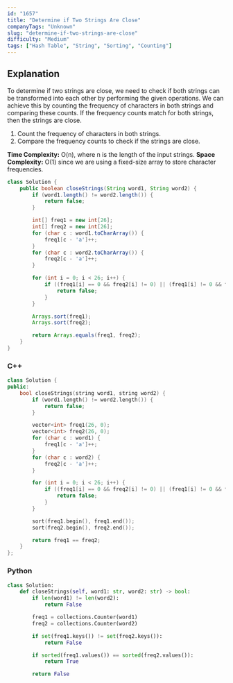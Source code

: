 ```yaml
---
id: "1657"
title: "Determine if Two Strings Are Close"
companyTags: "Unknown"
slug: "determine-if-two-strings-are-close"
difficulty: "Medium"
tags: ["Hash Table", "String", "Sorting", "Counting"]
---
```


## Explanation
To determine if two strings are close, we need to check if both strings can be transformed into each other by performing the given operations. We can achieve this by counting the frequency of characters in both strings and comparing these counts. If the frequency counts match for both strings, then the strings are close. 

1. Count the frequency of characters in both strings.
2. Compare the frequency counts to check if the strings are close.

**Time Complexity:** O(n), where n is the length of the input strings.
**Space Complexity:** O(1) since we are using a fixed-size array to store character frequencies.
```java
class Solution {
    public boolean closeStrings(String word1, String word2) {
        if (word1.length() != word2.length()) {
            return false;
        }

        int[] freq1 = new int[26];
        int[] freq2 = new int[26];
        for (char c : word1.toCharArray()) {
            freq1[c - 'a']++;
        }
        for (char c : word2.toCharArray()) {
            freq2[c - 'a']++;
        }

        for (int i = 0; i < 26; i++) {
            if ((freq1[i] == 0 && freq2[i] != 0) || (freq1[i] != 0 && freq2[i] == 0)) {
                return false;
            }
        }

        Arrays.sort(freq1);
        Arrays.sort(freq2);

        return Arrays.equals(freq1, freq2);
    }
}
```

### C++
```cpp
class Solution {
public:
    bool closeStrings(string word1, string word2) {
        if (word1.length() != word2.length()) {
            return false;
        }

        vector<int> freq1(26, 0);
        vector<int> freq2(26, 0);
        for (char c : word1) {
            freq1[c - 'a']++;
        }
        for (char c : word2) {
            freq2[c - 'a']++;
        }

        for (int i = 0; i < 26; i++) {
            if ((freq1[i] == 0 && freq2[i] != 0) || (freq1[i] != 0 && freq2[i] == 0)) {
                return false;
            }
        }

        sort(freq1.begin(), freq1.end());
        sort(freq2.begin(), freq2.end());

        return freq1 == freq2;
    }
};
```

### Python
```python
class Solution:
    def closeStrings(self, word1: str, word2: str) -> bool:
        if len(word1) != len(word2):
            return False

        freq1 = collections.Counter(word1)
        freq2 = collections.Counter(word2)

        if set(freq1.keys()) != set(freq2.keys()):
            return False

        if sorted(freq1.values()) == sorted(freq2.values()):
            return True

        return False
```